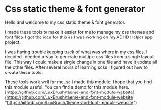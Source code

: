 # Css static theme & font generator

Hello and welcome to my css static theme & font generator.

I made these tools to make it easier for me to manage my css themes and font files. I got the idea for this as I was working on my ADHD Helper app project.

I was having trouble keeping track of what was where in my css files. I decided I needed a way to generate multiple css files from a single layout file. This way I could make a single change in one file and have it update all the other files. After several hours of learning scss I figured out how to create these tools.

These tools work well for me, so I made this module. I hope that you find this module useful.
You can find a demo for this module here.
[https://github.com/LuxBrush/theme-and-font-module-website](https://github.com/LuxBrush/theme-and-font-module-website "https://github.com/LuxBrush/theme-and-font-module-website")
